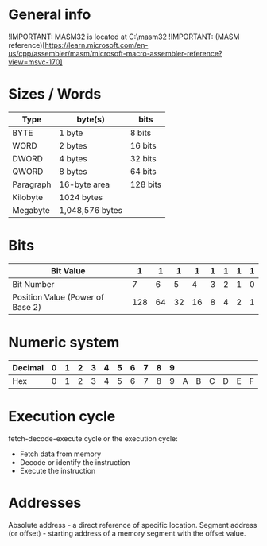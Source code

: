 # General info
!IMPORTANT: MASM32 is located at C:\masm32
!IMPORTANT: (MASM reference)[https://learn.microsoft.com/en-us/cpp/assembler/masm/microsoft-macro-assembler-reference?view=msvc-170]

# Sizes / Words
| Type       | byte(s)           | bits     |
|------------|-------------------|----------|
| BYTE       | 1 byte            | 8 bits   |
| WORD       | 2 bytes           | 16 bits  |
| DWORD      | 4 bytes           | 32 bits  |
| QWORD      | 8 bytes           | 64 bits  |
| Paragraph  | 16-byte area      | 128 bits |
| Kilobyte   | 1024 bytes        |          |
| Megabyte   | 1,048,576 bytes   |          |


# Bits
| Bit Value                         | 1   | 1  | 1  | 1  | 1 | 1 | 1 | 1 |
|-----------------------------------|-----|----|----|----|---|---|---|---|
| Bit Number                        | 7   | 6  | 5  | 4  | 3 | 2 | 1 | 0 |
| Position Value (Power of Base 2)  | 128 | 64 | 32 | 16 | 8 | 4 | 2 | 1 |



# Numeric system
| Decimal | 0 | 1 | 2 | 3 | 4 | 5 | 6 | 7 | 8 | 9 |   |   |   |   |   |   |
|---------|---|---|---|---|---|---|---|---|---|---|---|---|---|---|---|---|
| Hex     | 0 | 1 | 2 | 3 | 4 | 5 | 6 | 7 | 8 | 9 | A | B | C | D | E | F |


# Execution cycle
fetch-decode-execute cycle or the execution cycle:
- Fetch data from memory
- Decode or identify the instruction
- Execute the instruction

# Addresses
Absolute address - a direct reference of specific location.
Segment address (or offset) - starting address of a memory segment with the offset value.